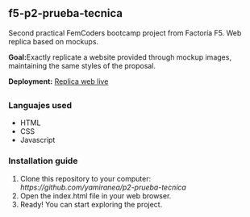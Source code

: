 # <h2 style="color #8d63d6">f5-p2-prueba-tecnica</h2>

Second practical FemCoders bootcamp project from Factoría F5.
Web replica based on mockups.

<strong>Goal:</strong>Exactly replicate a website provided through mockup images, maintaining the same styles of the proposal.

<strong>Deployment:</strong> <a href="https://project-p2-individual.netlify.app//project/sections/homepage/index.html">Replica web live</a>

## <h3 style="color #8d63d6">Languajes used</h3>

<ul>
   <li>HTML</li>
   <li>CSS</li>
   <li>Javascript</li>
</ul>

### <h3>Installation guide</h3>

<ol>
    <li>Clone this repository to your computer: <em>https://github.com/yamiranea/p2-prueba-tecnica</em></li>
    <li>Open the index.html file in your web browser.</li>
    <li>Ready! You can start exploring the project.</li>
</ol>
